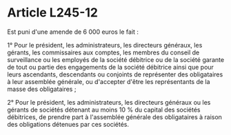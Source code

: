 # Article L245-12

Est puni d'une amende de 6 000 euros le fait :

1° Pour le président, les administrateurs, les directeurs généraux, les gérants, les commissaires aux comptes, les membres du conseil de surveillance ou les employés de la société débitrice ou de la société garante de tout ou partie des engagements de la société débitrice ainsi que pour leurs ascendants, descendants ou conjoints de représenter des obligataires à leur assemblée générale, ou d'accepter d'être les représentants de la masse des obligataires ;

2° Pour le président, les administrateurs, les directeurs généraux ou les gérants de sociétés détenant au moins 10 % du capital des sociétés débitrices, de prendre part à l'assemblée générale des obligataires à raison des obligations détenues par ces sociétés.

